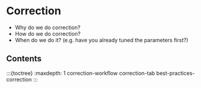 # Correction

- Why do we do correction?
- How do we do correction?
- When do we do it? (e.g. have you already tuned the parameters first?)

## Contents
:::{toctree}
:maxdepth: 1
correction-workflow
correction-tab
best-practices-correction
:::